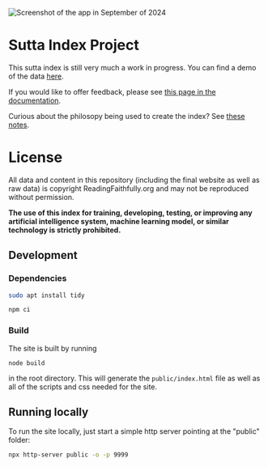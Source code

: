 ![Screenshot of the app in September of 2024](public/images/screenshot.png)

# Sutta Index Project

This sutta index is still very much a work in progress. You can find a demo of the data [here](https://index.readingfaithfully.org/).

If you would like to offer feedback, please see [this page in the documentation](https://github.com/thesunshade/CIPS/blob/main/src/documentation/helpfulFeedback.md#offering-feedback).

Curious about the philosopy being used to create the index? See [these notes](https://github.com/thesunshade/CIPS/blob/main/src/documentation/principlesOfIndexingSuttas.md#principles-of-indexing-suttas).

# License

All data and content in this repository (including the final website as well as raw data) is copyright ReadingFaithfully.org and may not be reproduced without permission.

**The use of this index for training, developing, testing, or improving any artificial intelligence system, machine learning model, or similar technology is strictly prohibited.**

## Development

### Dependencies

```bash
sudo apt install tidy

npm ci
```

### Build

The site is built by running

```
node build
```

in the root directory. This will generate the `public/index.html` file as well as all of the scripts and css needed for the site.

## Running locally

To run the site locally, just start a simple http server pointing at the "public" folder:

```bash
npx http-server public -o -p 9999
```
